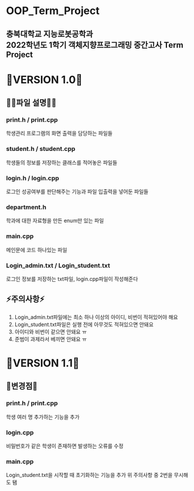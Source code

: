 OOP_Term_Project
=============
충북대학교 지능로봇공학과  
2022학년도 1학기 객체지향프로그래밍 중간고사 Term Project
-------------
  
# 📝VERSION 1.0📝  
## 👨‍🏫파일 설명👨‍🏫   
### print.h / print.cpp  
학생관리 프로그램의 화면 출력을 담당하는 파일들  
### student.h / student.cpp  
학생들의 정보를 저장하는 클래스를 적어놓은 파일들  
### login.h / login.cpp  
로그인 성공여부를 판단해주는 기능과 파일 입출력을 넣어둔 파일들  
### department.h  
학과에 대한 자료형을 만든 enum만 있는 파일  
### main.cpp  
메인문에 코드 하나있는 파일 
### Login_admin.txt / Login_student.txt  
로그인 정보를 저장하는 txt파일, login.cpp파일이 작성해준다 
## ⚡주의사항⚡
1. Login_admin.txt파일에는 최소 하나 이상의 아이디, 비번이 적혀있어야 해요 
2. Login_student.txt파일은 실행 전에 아무것도 적혀있으면 안돼요 
3. 아이디와 비번이 같으면 안돼요 ㅠ
4. 준범이 과제라서 베끼면 안돼요 ㅠ
# 📝VERSION 1.1📝 
## 🔨변경점🔨  
### print.h / print.cpp  
학생 여러 명 추가하는 기능을 추가
### login.cpp  
비밀번호가 같은 학생이 존재하면 발생하는 오류를 수정
### main.cpp  
Login_student.txt을 시작할 때 초기화하는 기능을 추가
위 주의사항 중 2번을 무시해도 됌  
